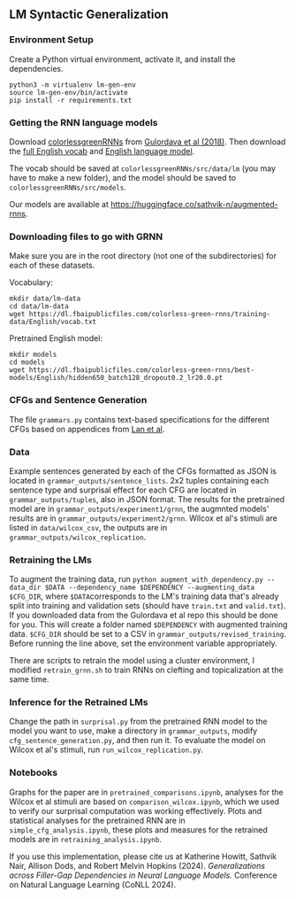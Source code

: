 ## LM Syntactic Generalization

### Environment Setup

Create a Python virtual environment, activate it, and install the dependencies.

```
python3 -m virtualenv lm-gen-env
source lm-gen-env/bin/activate
pip install -r requirements.txt
```

### Getting the RNN language models

Download [colorlessgreenRNNs](https://github.com/facebookresearch/colorlessgreenRNNs/) from [Gulordava et al (2018)](https://aclanthology.org/N18-1108/). Then download the [full English vocab](https://dl.fbaipublicfiles.com/colorless-green-rnns/training-data/English/vocab.txt) and [English language model](https://dl.fbaipublicfiles.com/colorless-green-rnns/best-models/English/hidden650_batch128_dropout0.2_lr20.0.pt).

The vocab should be saved at `colorlessgreenRNNs/src/data/lm` (you may have to make a new folder), and the model should be saved to `colorlessgreenRNNs/src/models`.

Our models are available at https://huggingface.co/sathvik-n/augmented-rnns.

### Downloading files to go with GRNN
Make sure you are in the root directory (not one of the subdirectories) for each of these datasets.

Vocabulary:

```
mkdir data/lm-data
cd data/lm-data
wget https://dl.fbaipublicfiles.com/colorless-green-rnns/training-data/English/vocab.txt
```

Pretrained English model: 

```
mkdir models
cd models
wget https://dl.fbaipublicfiles.com/colorless-green-rnns/best-models/English/hidden650_batch128_dropout0.2_lr20.0.pt
```

### CFGs and Sentence Generation

The file `grammars.py` contains text-based specifications for the different CFGs based on appendices from [Lan et al](https://lingbuzz.net/lingbuzz/006829).

### Data

Example sentences generated by each of the CFGs formatted as JSON is located in `grammar_outputs/sentence_lists`. 2x2 tuples containing each sentence type and surprisal effect for each CFG are located in `grammar_outputs/tuples`, also in JSON format.
The results for the pretrained model are in `grammar_outputs/experiment1/grnn`, the augmnted models' results are in `grammar_outputs/experiment2/grnn`. 
Wilcox et al's stimuli are listed in `data/wilcox_csv`, the outputs are in `grammar_outputs/wilcox_replication`.

### Retraining the LMs

To augment the training data, run `python augment_with_dependency.py --data_dir $DATA --dependency_name $DEPENDENCY --augmenting_data $CFG_DIR`, where `$DATA`corresponds to the LM's training data that's already split into training and validation sets (should have `train.txt` and `valid.txt`). If you downloaded data from the Gulordava et al repo this should be done for you. This will create a folder named `$DEPENDENCY` with augmented training data. `$CFG_DIR` should be set to a CSV in `grammar_outputs/revised_training`. Before running the line above, set the environment variable appropriately.

There are scripts to retrain the model using a cluster environment, I modified `retrain_grnn.sh` to train RNNs on clefting and topicalization at the same time. 

### Inference for the Retrained LMs
Change the path in `surprisal.py` from the pretrained RNN model to the model you want to use, make a directory in `grammar_outputs`, modify `cfg_sentence_generation.py`, and then run it.
To evaluate the model on Wilcox et al's stimuli, run `run_wilcox_replication.py`.

### Notebooks
Graphs for the paper are in `pretrained_comparisons.ipynb`, analyses for the Wilcox et al stimuli are based on `comparison_wilcox.ipynb`, which we used to verify our surprisal computation was working effectively. Plots and statistical analyses for the pretrained RNN are in `simple_cfg_analysis.ipynb`, these plots and measures for the retrained models are in `retraining_analysis.ipynb`.

If you use this implementation, please cite us at Katherine Howitt, Sathvik Nair, Allison Dods, and Robert Melvin Hopkins (2024). *Generalizations across Filler-Gap Dependencies in Neural Language Models.* Conference on Natural Language Learning (CoNLL 2024).
